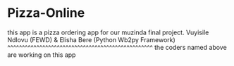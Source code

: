 # Pizza-Online
this app is a pizza ordering app for our muzinda final project.
Vuyisile Ndlovu (FEWD) & Elisha Bere (Python Wb2py Framework)
^^^^^^^^^^^^^^^^^^^^^^^^^^^^^^^^^^^^^^^^^^^^^^^^^^
the coders named above are working on this app

